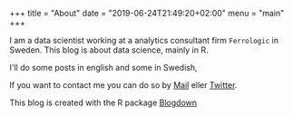 +++
title = "About"
date = "2019-06-24T21:49:20+02:00"
menu = "main"
+++

I am a data scientist working at a analytics consultant firm `Ferrologic` in Sweden. This blog is about data science, mainly in R.

I'll do some posts in english and some in Swedish,

If you want to contact me you can do so by [Mail](mailto:filip.wastberg@gmail.com) eller [Twitter](https://twitter.com/filipwastberg).

This blog is created with the R package [Blogdown](https://bookdown.org/yihui/blogdown/) 
